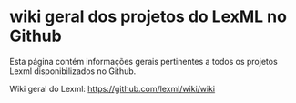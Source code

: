 wiki geral dos projetos do LexML no Github
==========================================

Esta página contém informações gerais pertinentes a todos os projetos Lexml disponibilizados no Github.

Wiki geral do Lexml: https://github.com/lexml/wiki/wiki
